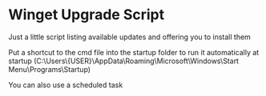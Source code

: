 # Winget Upgrade Script

Just a little script listing available updates and offering you to install them

Put a shortcut to the cmd file into the startup folder to run it automatically at startup (C:\Users\\{USER}\AppData\Roaming\Microsoft\Windows\Start Menu\Programs\Startup)

You can also use a scheduled task
